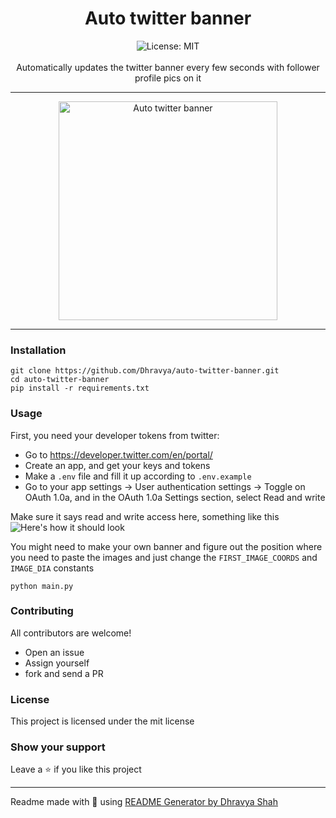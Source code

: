 <div align="center">
<h1 align="center">Auto twitter banner</h1>

<img alt="License: MIT" src="https://img.shields.io/badge/License-MIT-blue.svg" /><br>
<br>
Automatically updates the twitter banner every few seconds with follower profile pics on it
***
<img src="https://us-east-1.tixte.net/uploads/img.dhravya.dev/t-generated.png" alt="Auto twitter banner" width= "350">
</div>

***

### Installation
```
git clone https://github.com/Dhravya/auto-twitter-banner.git
cd auto-twitter-banner
pip install -r requirements.txt
```

### Usage

First, you need your developer tokens from twitter:
- Go to https://developer.twitter.com/en/portal/
- Create an app, and get your keys and tokens 
- Make a `.env` file and fill it up according to `.env.example`
- Go to your app settings -> User authentication settings -> Toggle on OAuth 1.0a, and in the OAuth 1.0a Settings section, select Read and write

Make sure it says read and write access here, something like this
![Here's how it should look](https://us-east-1.tixte.net/uploads/img.dhravya.dev/l0gwfrg8s0a.png)

You might need to make your own banner and figure out the position where you need to paste the images and just change the `FIRST_IMAGE_COORDS` and `IMAGE_DIA` constants

```
python main.py
```

### Contributing
All contributors are welcome!
- Open an issue
- Assign yourself
- fork and send a PR

### License
This project is licensed under the mit license
### Show your support
Leave a ⭐ if you like this project

***
Readme made with 💖 using [README Generator by Dhravya Shah](https://github.com/Dhravya/readme-generator)